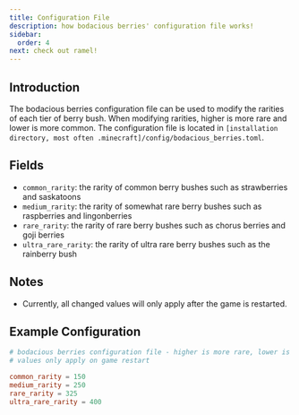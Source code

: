 ```yaml
---
title: Configuration File
description: how bodacious berries' configuration file works!
sidebar:
  order: 4
next: check out ramel!
---
```


## Introduction

The bodacious berries configuration file can be used to modify the rarities of each tier of berry bush. When modifying rarities, higher is more rare and lower is more common.
The configuration file is located in `[installation directory, most often .minecraft]/config/bodacious_berries.toml`.

## Fields

- `common_rarity`: the rarity of common berry bushes such as strawberries and saskatoons
- `medium_rarity`: the rarity of somewhat rare berry bushes such as raspberries and lingonberries
- `rare_rarity`: the rarity of rare berry bushes such as chorus berries and goji berries
- `ultra_rare_rarity`: the rarity of ultra rare berry bushes such as the rainberry bush

## Notes

- Currently, all changed values will only apply after the game is restarted.

## Example Configuration

```toml
# bodacious berries configuration file - higher is more rare, lower is more common
# values only apply on game restart

common_rarity = 150
medium_rarity = 250
rare_rarity = 325
ultra_rare_rarity = 400
```
